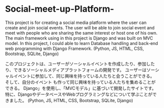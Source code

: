 # Social-meet-up-Platform-

This project is for creating a social media platform where the user can create and join social events. 
The user will be able to join social event and meet with people who are sharing the same interest or host one of his own. 
The main framework using in this project is Django and was built on MVC model. 
In this project, I could  able to learn Database handling and back-end web programming with Django Framework.
(Python, JS, HTML, CSS, Bootstrap, SQLite, Django)

このプロジェクトは、ユーザーがソーシャルイベントを作成したり、参加したり、できるソーシャルメディアプラットフォームの開発です。 
ユーザーはソーシャルイベントに参加して、同じ興味を持っている人たちと会うことができる。
そして、自分のイベント も作って同じ興味を持っている人たちを集めることができる。
Django」を使用し、「MVCモデル」に基づいて開発したサイトです。
特に、DjangoやデータベースやWebプログラミングなどについて学ぶことができました。
(Python, JS, HTML, CSS, Bootstrap, SQLite, Django)
